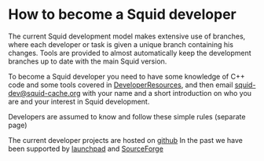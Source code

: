 ---
---
# How to become a Squid developer

The current Squid development model makes extensive use of branches,
where each developer or task is given a unique branch containing his
changes. Tools are provided to almost automatically keep the development
branches up to date with the main Squid version.

To become a Squid developer you need to have some knowledge of C++ code
and some tools covered in
[DeveloperResources](/DeveloperResources),
and then email <squid-dev@squid-cache.org> with your name and a short
introduction on who you are and your interest in Squid development.

Developers are assumed to know and follow these simple rules (separate
page)

The current developer projects are hosted on [github](https://github.com/squid-cache/)
In the past we have been supported by [launchpad](http://code.launchpad.net/squid)
and [SourceForge](https://sourceforge.net/)
